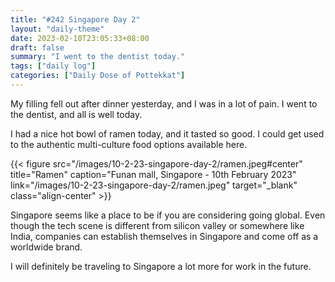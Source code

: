 ```yaml
---
title: "#242 Singapore Day 2"
layout: "daily-theme"
date: 2023-02-10T23:05:33+08:00
draft: false
summary: "I went to the dentist today."
tags: ["daily log"]
categories: ["Daily Dose of Pottekkat"]
---
```


My filling fell out after dinner yesterday, and I was in a lot of pain. I went to the dentist, and all is well today.

I had a nice hot bowl of ramen today, and it tasted so good. I could get used to the authentic multi-culture food options available here.

{{< figure src="/images/10-2-23-singapore-day-2/ramen.jpeg#center" title="Ramen" caption="Funan mall, Singapore - 10th February 2023" link="/images/10-2-23-singapore-day-2/ramen.jpeg" target="_blank" class="align-center" >}}

Singapore seems like a place to be if you are considering going global. Even though the tech scene is different from silicon valley or somewhere like India, companies can establish themselves in Singapore and come off as a worldwide brand.

I will definitely be traveling to Singapore a lot more for work in the future.
